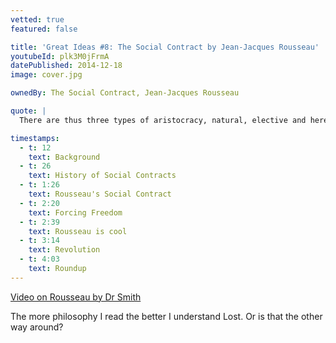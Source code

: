 ```yaml
---
vetted: true
featured: false

title: 'Great Ideas #8: The Social Contract by Jean-Jacques Rousseau'
youtubeId: plk3M0jFrmA
datePublished: 2014-12-18
image: cover.jpg

ownedBy: The Social Contract, Jean-Jacques Rousseau

quote: |
  There are thus three types of aristocracy, natural, elective and hereditary. The first is suited only to primitive peoples; the third is the worst of all governments; the second is the best, and this is aristocracy in the true sense of the word.

timestamps:
  - t: 12
    text: Background
  - t: 26
    text: History of Social Contracts
  - t: 1:26
    text: Rousseau's Social Contract
  - t: 2:20
    text: Forcing Freedom
  - t: 2:39
    text: Rousseau is cool
  - t: 3:14
    text: Revolution
  - t: 4:03
    text: Roundup
---
```


[Video on Rousseau by Dr Smith](https://www.youtube.com/watch?v=K7K0a-FtSQM)

The more philosophy I read the better I understand Lost. Or is that the other way around?
